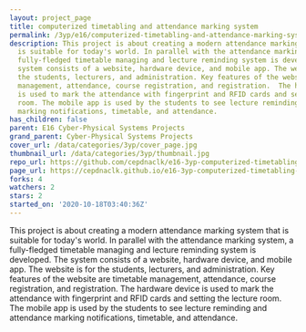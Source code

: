 ```yaml
---
layout: project_page
title: computerized timetabling and attendance marking system
permalink: /3yp/e16/computerized-timetabling-and-attendance-marking-system/
description: This project is about creating a modern attendance marking system that
  is suitable for today's world. In parallel with the attendance marking system, a
  fully-fledged timetable managing and lecture reminding system is developed. The
  system consists of a website, hardware device, and mobile app. The website is for
  the students, lecturers, and administration. Key features of the website are timetable
  management, attendance, course registration, and registration.  The hardware device
  is used to mark the attendance with fingerprint and RFID cards and setting the lecture
  room. The mobile app is used by the students to see lecture reminding and attendance
  marking notifications, timetable, and attendance.
has_children: false
parent: E16 Cyber-Physical Systems Projects
grand_parent: Cyber-Physical Systems Projects
cover_url: /data/categories/3yp/cover_page.jpg
thumbnail_url: /data/categories/3yp/thumbnail.jpg
repo_url: https://github.com/cepdnaclk/e16-3yp-computerized-timetabling-and-attendance-marking-system
page_url: https://cepdnaclk.github.io/e16-3yp-computerized-timetabling-and-attendance-marking-system
forks: 4
watchers: 2
stars: 2
started_on: '2020-10-18T03:40:36Z'
---
```


This project is about creating a modern attendance marking system that is suitable for today's world. In parallel with the attendance marking system, a fully-fledged timetable managing and lecture reminding system is developed. The system consists of a website, hardware device, and mobile app. The website is for the students, lecturers, and administration. Key features of the website are timetable management, attendance, course registration, and registration.  The hardware device is used to mark the attendance with fingerprint and RFID cards and setting the lecture room. The mobile app is used by the students to see lecture reminding and attendance marking notifications, timetable, and attendance.